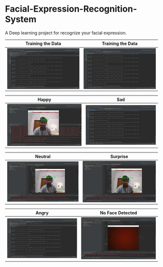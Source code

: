 # Facial-Expression-Recognition-System
A Deep learning project for recognize your facial expression.

Training the Data             |  Training the Data
:-------------------------:|:-------------------------:
![alt text](https://github.com/Harsh7717/Facial-Expression-Recognition-System/blob/master/train1.jpeg?raw=true)  |  ![alt text](https://github.com/Harsh7717/Facial-Expression-Recognition-System/blob/master/train2.jpeg?raw=true)


Happy             |  Sad
:-------------------------:|:-------------------------:
![alt text](https://github.com/Harsh7717/Facial-Expression-Recognition-System/blob/master/happy.jpeg?raw=true)  |  ![alt text](https://github.com/Harsh7717/Facial-Expression-Recognition-System/blob/master/train2.jpeg?raw=true)

Neutral             |  Surprise
:-------------------------:|:-------------------------:
![alt text](https://github.com/Harsh7717/Facial-Expression-Recognition-System/blob/master/neutral.jpeg?raw=true)  |  ![alt text](https://github.com/Harsh7717/Facial-Expression-Recognition-System/blob/master/surprise.jpeg?raw=true)

Angry             |  No Face Detected
:-------------------------:|:-------------------------:
![alt text](https://github.com/Harsh7717/Facial-Expression-Recognition-System/blob/master/train1.jpeg?raw=true)  |  ![alt text](https://github.com/Harsh7717/Facial-Expression-Recognition-System/blob/master/no_face.jpeg?raw=true)
